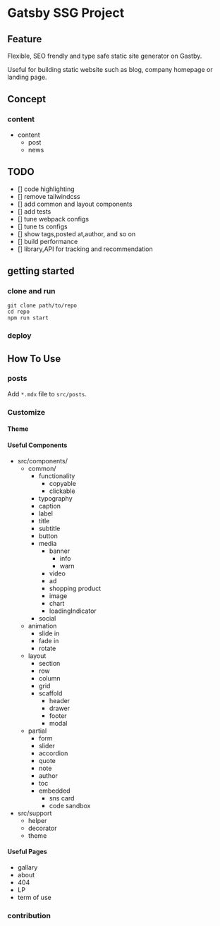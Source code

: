 # Gatsby SSG Project
## Feature
Flexible, SEO frendly and type safe static site generator on Gastby.

Useful for building static website such as blog, company homepage or landing page.

## Concept

### content

- content
  - post
  - news

## TODO
- [] code highlighting
- [] remove tailwindcss
- [] add common and layout components
- [] add tests
- [] tune webpack configs
- [] tune ts configs
- [] show tags,posted at,author, and so on
- [] build performance
- [] library,API for tracking and recommendation
## getting started

### clone and run

```shellscript
git clone path/to/repo
cd repo
npm run start
```

### deploy


## How To Use
### posts

Add `*.mdx` file to `src/posts`.


### Customize
#### Theme

#### Useful Components

- src/components/
  - common/
    - functionality
      - copyable
      - clickable
    - typography
     - caption
     - label
     - title
     - subtitle
    - button
    - media
      - banner
        - info
        - warn
      - video
      - ad
      - shopping product
      - image
      - chart
      - loadingIndicator
    - social
  - animation
    - slide in
    - fade in
    - rotate
  - layout
    - section
    - row
    - column
    - grid
    - scaffold
      - header
      - drawer
      - footer
      - modal
  - partial
    - form
    - slider
    - accordion
    - quote
    - note
    - author
    - toc
    - embedded
      - sns card
      - code sandbox
- src/support
  - helper
  - decorator
  - theme
#### Useful Pages
- gallary
- about
- 404
- LP
- term of use


### contribution
